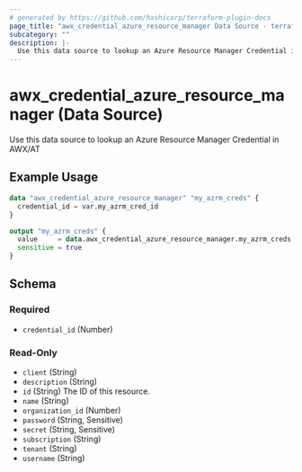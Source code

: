 ```yaml
---
# generated by https://github.com/hashicorp/terraform-plugin-docs
page_title: "awx_credential_azure_resource_manager Data Source - terraform-provider-awx"
subcategory: ""
description: |-
  Use this data source to lookup an Azure Resource Manager Credential in AWX/AT
---
```


# awx_credential_azure_resource_manager (Data Source)

Use this data source to lookup an Azure Resource Manager Credential in AWX/AT

## Example Usage

```terraform
data "awx_credential_azure_resource_manager" "my_azrm_creds" {
  credential_id = var.my_azrm_cred_id
}

output "my_azrm_creds" {
  value     = data.awx_credential_azure_resource_manager.my_azrm_creds
  sensitive = true
}
```

<!-- schema generated by tfplugindocs -->
## Schema

### Required

- `credential_id` (Number)

### Read-Only

- `client` (String)
- `description` (String)
- `id` (String) The ID of this resource.
- `name` (String)
- `organization_id` (Number)
- `password` (String, Sensitive)
- `secret` (String, Sensitive)
- `subscription` (String)
- `tenant` (String)
- `username` (String)
